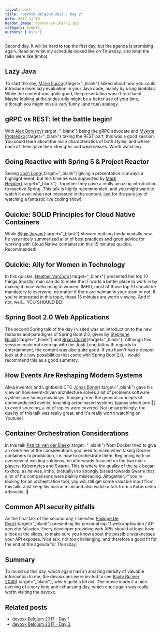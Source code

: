 ```yaml
---
layout: post
title: "devoxx Belgium 2017 - Day 2"
date: 2017-11-10
header_image: devoxx-be-2017-2.jpg
category: events
authors: ["Dirk"]
---
```


Second day.
It will be hard to top the first day, but the agenda is promising again.
Read on what my schedule looked like on Thursday, and what the talks were like (imho).

## Lazy Java

To start the day, [Mario Fusco](https://twitter.com/mariofusco){:target="_blank"} talked about how you could introduce more lazy
evaluation in your Java code, mainly by using lambdas.
While the content was quite good, the presentation wasn't too fluent.
Maybe looking at the slides only might be a better use of your time, although you might miss a very funny
(and true) analogy.

## gRPC vs REST: let the battle begin!

With [Alex Borysov](https://twitter.com/aiborisov){:target="_blank"} being the gRPC advocate and
[Mykyta Protsenko](https://twitter.com/mykyta_p){:target="_blank"} taking the REST part, this was a good session.
You could learn about the main characteristics of both styles, and where each of them have their strengths and
weaknesses. Worth watching.

## Going Reactive with Spring 5 & Project Reactor

Seeing [Josh Long](https://twitter.com/starbuxman){:target="_blank"} giving a presentation is always a highlight event, but this time he
was supported by [Mark Heckler](https://twitter.com/MkHeck){:target="_blank"}.
Together they gave a really amazing introduction to reactive Spring.
This talk is highly recommended, and you might want to watch it even when not interested in the content, just for the
pure joy of watching a fantastic live coding show!

## Quickie: SOLID Principles for Cloud Native Containers

While [Bilgin Ibryam](https://twitter.com/bibryam){:target="_blank"} showed nothing fundamentally new, he very nicely summarized a lot
of best practices and good advice for working with Cloud Native containers in this 15 minutes quickie. Recommended!

## Quickie: Ally for Women in Technology

In this quickie, [Heather VanCura](https://twitter.com/heathervc){:target="_blank"} presented her top 10 things (mostly) man can do to
make the IT world a better place to work in by making it more welcoming to women.
IMHO, most of those top 10 should be mandatory to everyone, no matter if there are woman in your team or not.
If you're interested in this topic, these 15 minutes are worth viewing.
And if not, well... YOU SHOULD BE!

## Spring Boot 2.0 Web Applications

The second Spring talk of the day I visited was an introduction to the new features and paradigms of Spring Boot 2.0,
given by [Stéphane Nicoll](https://twitter.com/snicoll){:target="_blank"} and [Brian Clozel](https://twitter.com/bclozel){:target="_blank"}.
Although this session could not keep up with the Josh Long talk with regards to entertainment, the content was also
quite good.
If you havn't had a deeper look at the new possibilities that come with Spring Boot 2.0, I would recommend this as a
good summary.

## How Events Are Reshaping Modern Systems

Akka inventor and Lightbend CTO [Jonas Bonér](https://twitter.com/jboner){:target="_blank"} gave his view on how event-driven architecture
solves a lot of problems software systems are facing nowadays.
Ranging from the general concepts of commands end events, touching actor-based systems (guess which one
🙂), to event sourcing, a lot of topics were covered.
Not unsurprisingly, the quality of this talk was really great, and it's really worth watching on Youtube!

## Container Orchestration Considerations

In this talk [Patrick van der Bleek](https://twitter.com/pvdbleek){:target="_blank"} from Docker tried to give an overview of the
considerations you need to make when taking Docker containers to production, i.e. how to orchestrate them.
Beginning with on overview of existing solutions, he afterwards focused on the two main players, Kubernetes and Swarm.
This is where the quality of the talk began to drop, as he was, imho, (natually) so strongly biased towards Swarm that
a lot of his comparisons were plainly misleading.
Altogether, if you're looking for an orchestration tool, you will still get some valuable input from this talk.
Just keep his bias in mind and also watch a talk from a Kubernetes advocate. 🙂

## Common API security pitfalls

As the final talk of the second day, I selected [Philippe De Ryck](https://twitter.com/PhilippeDeRyck){:target="_blank"} presenting his
personal top 11 web application / API security fallacies.
Every developer providing web APIs should at least have a look at the slides, to make sure you know about the possible
weaknesses your API exposes.
Nice talk, not too challenging, and therefore a good fit for the end of the agenda for Thursday.

## Summary

To round up this day, which again had an amazing density of valuable information to me, the devoxxians were invited to
see [Blade Runner 2049](http://www.imdb.com/title/tt1856101/){:target="_blank"}, which quite a lot did.
The movie made it a nice evening of a very long and exhausting day, which once again was really worth visiting the devoxx.

## Related posts

* [devoxx Belgium 2017 - Day 1](/blog/events/devoxx-belgium-2017-day-1/)
* [devoxx Belgium 2017 - Day 3](/blog/events/devoxx-belgium-2017-day-3/)
